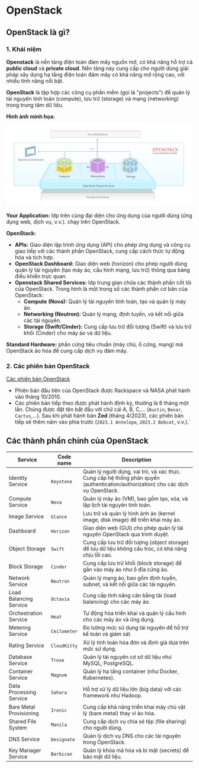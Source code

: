 # OpenStack

## OpenStack là gì?

### 1. Khái niệm

**Openstack** là nền tảng điện toán đám mây nguồn mở, có khả năng hỗ trợ cả **public cloud** và **private cloud**. Nền tảng này cung cấp cho người dùng giải pháp xây dựng hạ tầng điện toán đám mây có khả năng mở rộng cao, với nhiều tính năng nổi bật.

**OpenStack** là tập hợp các công cụ phần mềm (gọi là "projects") để quản lý tài nguyên tính toán (compute), lưu trữ (storage) và mạng (networking) trong trung tâm dữ liệu.

**Hình ảnh minh họa:**

![OpenStack Architecture](./images/openstack_architecture.png)

**Your Application:** lớp trên cùng đại diện cho ứng dụng của người dùng (ứng dụng web, dịch vụ, v.v.). chạy trên OpenStack.

**OpenStack:**

- **APIs:** Giao diện lập trình ứng dụng (API) cho phép ứng dụng và công cụ giao tiếp với các thành phần OpenStack, cung cấp cách thức tự động hóa và tích hợp.
- **OpenStack Dashboard:** Giao diện web (horizon) cho phép người dùng quản lý tài nguyên (tạo máy ảo, cấu hình mạng, lưu trữ) thông qua bảng điều khiển trực quan.
- **Openstack Shared Services:** lớp trung gian chứa các thành phần cốt lõi của OpenStack. Trong hình là một trong số các thành phần cơ bản của OpenStack:
  - **Compute (Nova):** Quản lý tài nguyên tính toán, tạo và quản lý máy ảo.
  - **Networking (Neutron):** Quản lý mạng, định tuyến, và kết nối giữa các tài nguyên.
  - **Storage (Swift/Cinder):** Cung cấp lưu trữ đối tượng (Swift) và lưu trữ khối (Cinder) cho máy ảo và dữ liệu.

**Standard Hardware:** phần cứng tiêu chuẩn (máy chủ, ổ cứng, mạng) mà OpenStack ảo hóa để cung cấp dịch vụ đám mây.

### 2. Các phiên bản OpenStack

[Các phiên bản OpenStack](https://releases.openstack.org/)

- Phiên bản đầu tiên của OpenStack được Rackspace và NASA phát hành vào tháng 10/2010.
- Các phiên bản tiếp theo được phát hành định kỳ, thường là 6 tháng một lần. Chúng được đặt tên bắt đầu với chữ cái A, B, C,... (`Austin`, `Bexar`, `Cactus`,...). Sau khi phát hành bản **Zed** (tháng 4/2023), các phiên bản tiếp sẽ thêm năm vào phía trước (`2023.1 Antelope`, `2023.2 Bobcat`, v.v.).`

## Các thành phần chính của OpenStack

| Service | Code name | Description |
|---------|-----------|-------------|
| Identity Service | `Keystone` | Quản lý người dùng, vai trò, và xác thực. Cung cấp hệ thống phân quyền (authentication/authorization) cho các dịch vụ OpenStack. |
| Compute Service | `Nova` | Quản lý máy ảo (VM), bao gồm tạo, xóa, và lập lịch tài nguyên tính toán. |
| Image Service | `Glance` | Lưu trữ và quản lý hình ảnh ảo (kernel image, disk image) để triển khai máy ảo. |
| Dashboard | `Horizon` | Giao diện web (GUI) cho phép quản lý tài nguyên OpenStack qua trình duyệt. |
| Object Storage | `Swift` | Cung cấp lưu trữ đối tượng (object storage) để lưu dữ liệu không cấu trúc, có khả năng chịu lỗi cao. |
| Block Storage | `Cinder` | Cung cấp lưu trữ khối (block storage) để gắn vào máy ảo như ổ đĩa cứng ảo. |
| Network Service | `Neutron` | Quản lý mạng ảo, bao gồm định tuyến, subnet, và kết nối giữa các tài nguyên. |
| Load Balancing Service | `Octavia` | Cung cấp tính năng cân bằng tải (load balancing) cho các máy ảo. |
| Orchestration Service | `Heat` | Tự động hóa triển khai và quản lý cấu hình cho các máy ảo và ứng dụng. |
| Metering Service | `Ceilometer` | Đo lường mức sử dụng tài nguyên để hỗ trợ kế toán và giám sát. |
| Rating Service | `CloudKitty` | Xử lý tính toán hóa đơn và định giá dựa trên mức sử dụng. |
| Database Service | `Trove` | Quản lý tài nguyên cơ sở dữ liệu như MySQL, PostgreSQL. |
| Container Service | `Magnum` | Quản lý hạ tầng container (như Docker, Kubernetes). |
| Data Processing Service | `Sahara` | Hỗ trợ xử lý dữ liệu lớn (big data) với các framework như Hadoop. |
| Bare Metal Provisioning | `Ironic` | Cung cấp khả năng triển khai máy chủ vật lý (bare metal) thay vì ảo hóa. |
| Shared File System | `Manila` | Cung cấp dịch vụ chia sẻ tệp (file sharing) cho người dùng. |
| DNS Service | `Designate` | Quản lý dịch vụ DNS cho các tài nguyên trong OpenStack. |
| Key Manager Service | `Barbican` | Quản lý khóa mã hóa và bí mật (secrets) để bảo mật dữ liệu. |
